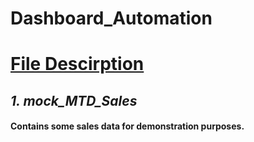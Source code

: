 # __Dashboard_Automation__

# <u>File Descirption</u>
## *1. mock_MTD_Sales*
#### Contains some sales data for demonstration purposes.

